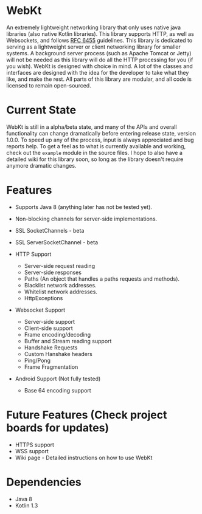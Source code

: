 # WebKt
An extremely lightweight networking library that only uses native java libraries (also native Kotlin libraries). This library supports HTTP, as well as Websockets, and follows [RFC 6455](https://tools.ietf.org/html/rfc6455) guidelines. This library is dedicated to serving as a lightweight server or client networking library for smaller systems. A background server process (such as Apache Tomcat or Jetty) will not be needed as this library will do all the HTTP processing for you (if you wish). WebKt is designed with choice in mind. A lot of the classes and interfaces are designed with the idea for the developer to take what they like, and make the rest. All parts of this library are modular, and all code is licensed to remain open-sourced.

# Current State
WebKt is still in a alpha/beta state, and many of the APIs and overall functionality can change dramatically before entering release state, version 1.0.0. To speed up any of the process, input is always appreciated and bug reports help. To get a feel as to what is currently available and working, check out the `example` module in the source files. I hope to also have a detailed wiki for this library soon, so long as the library doesn't require anymore dramatic changes.

# Features
* Supports Java 8 (anything later has not be tested yet).
* Non-blocking channels for server-side implementations.
* SSL SocketChannels - beta
* SSL ServerSocketChannel - beta
* HTTP Support
    * Server-side request reading
    * Server-side responses
    * Paths (An object that handles a paths requests and methods).
    * Blacklist network addresses.
    * Whitelist network addresses.
    * HttpExceptions
    
* Websocket Support
    * Server-side support
    * Client-side support
    * Frame encoding/decoding
    * Buffer and Stream reading support
    * Handshake Requests
    * Custom Hanshake headers
    * Ping/Pong
    * Frame Fragmentation
 
* Android Support (Not fully tested)
    * Base 64 encoding support

# Future Features (Check project boards for updates)
* HTTPS support
* WSS support
* Wiki page - Detailed instructions on how to use WebKt

# Dependencies
* Java 8 
* Kotlin 1.3
